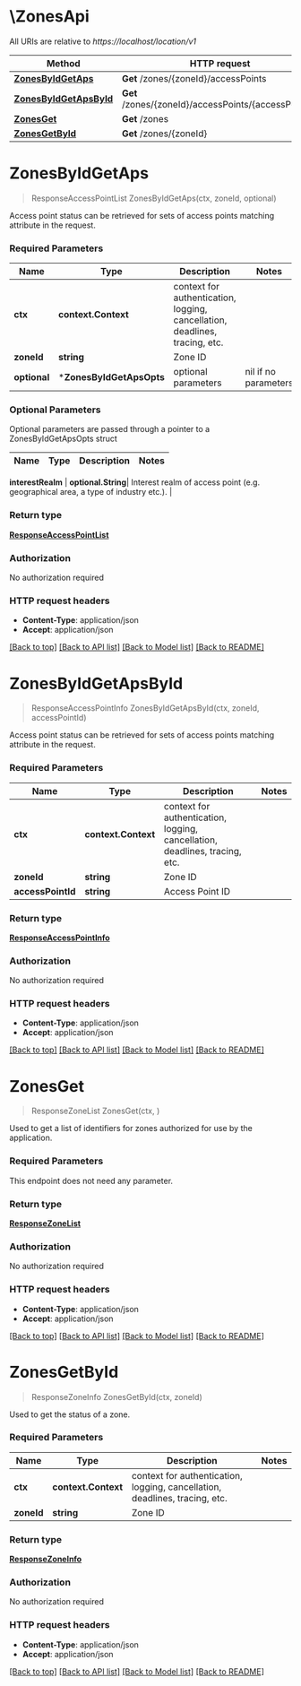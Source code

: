 # \ZonesApi

All URIs are relative to *https://localhost/location/v1*

Method | HTTP request | Description
------------- | ------------- | -------------
[**ZonesByIdGetAps**](ZonesApi.md#ZonesByIdGetAps) | **Get** /zones/{zoneId}/accessPoints | 
[**ZonesByIdGetApsById**](ZonesApi.md#ZonesByIdGetApsById) | **Get** /zones/{zoneId}/accessPoints/{accessPointId} | 
[**ZonesGet**](ZonesApi.md#ZonesGet) | **Get** /zones | 
[**ZonesGetById**](ZonesApi.md#ZonesGetById) | **Get** /zones/{zoneId} | 


# **ZonesByIdGetAps**
> ResponseAccessPointList ZonesByIdGetAps(ctx, zoneId, optional)


Access point status can be retrieved for sets of access points matching attribute in the request.

### Required Parameters

Name | Type | Description  | Notes
------------- | ------------- | ------------- | -------------
 **ctx** | **context.Context** | context for authentication, logging, cancellation, deadlines, tracing, etc.
  **zoneId** | **string**| Zone ID | 
 **optional** | ***ZonesByIdGetApsOpts** | optional parameters | nil if no parameters

### Optional Parameters
Optional parameters are passed through a pointer to a ZonesByIdGetApsOpts struct

Name | Type | Description  | Notes
------------- | ------------- | ------------- | -------------

 **interestRealm** | **optional.String**| Interest realm of access point (e.g. geographical area, a type of industry etc.). | 

### Return type

[**ResponseAccessPointList**](ResponseAccessPointList.md)

### Authorization

No authorization required

### HTTP request headers

 - **Content-Type**: application/json
 - **Accept**: application/json

[[Back to top]](#) [[Back to API list]](../README.md#documentation-for-api-endpoints) [[Back to Model list]](../README.md#documentation-for-models) [[Back to README]](../README.md)

# **ZonesByIdGetApsById**
> ResponseAccessPointInfo ZonesByIdGetApsById(ctx, zoneId, accessPointId)


Access point status can be retrieved for sets of access points matching attribute in the request.

### Required Parameters

Name | Type | Description  | Notes
------------- | ------------- | ------------- | -------------
 **ctx** | **context.Context** | context for authentication, logging, cancellation, deadlines, tracing, etc.
  **zoneId** | **string**| Zone ID | 
  **accessPointId** | **string**| Access Point ID | 

### Return type

[**ResponseAccessPointInfo**](ResponseAccessPointInfo.md)

### Authorization

No authorization required

### HTTP request headers

 - **Content-Type**: application/json
 - **Accept**: application/json

[[Back to top]](#) [[Back to API list]](../README.md#documentation-for-api-endpoints) [[Back to Model list]](../README.md#documentation-for-models) [[Back to README]](../README.md)

# **ZonesGet**
> ResponseZoneList ZonesGet(ctx, )


Used to get a list of identifiers for zones authorized for use by the application.

### Required Parameters
This endpoint does not need any parameter.

### Return type

[**ResponseZoneList**](ResponseZoneList.md)

### Authorization

No authorization required

### HTTP request headers

 - **Content-Type**: application/json
 - **Accept**: application/json

[[Back to top]](#) [[Back to API list]](../README.md#documentation-for-api-endpoints) [[Back to Model list]](../README.md#documentation-for-models) [[Back to README]](../README.md)

# **ZonesGetById**
> ResponseZoneInfo ZonesGetById(ctx, zoneId)


Used to get the status of a zone.

### Required Parameters

Name | Type | Description  | Notes
------------- | ------------- | ------------- | -------------
 **ctx** | **context.Context** | context for authentication, logging, cancellation, deadlines, tracing, etc.
  **zoneId** | **string**| Zone ID | 

### Return type

[**ResponseZoneInfo**](ResponseZoneInfo.md)

### Authorization

No authorization required

### HTTP request headers

 - **Content-Type**: application/json
 - **Accept**: application/json

[[Back to top]](#) [[Back to API list]](../README.md#documentation-for-api-endpoints) [[Back to Model list]](../README.md#documentation-for-models) [[Back to README]](../README.md)

